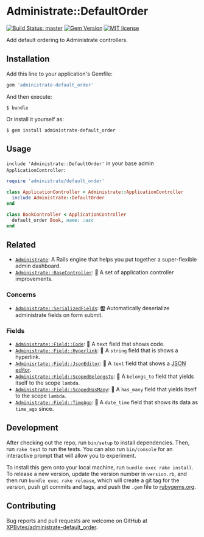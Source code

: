 # Administrate::DefaultOrder

[![Build Status: master](https://travis-ci.com/XPBytes/administrate-default_order.svg)](https://travis-ci.com/XPBytes/administrate-default_order)
[![Gem Version](https://badge.fury.io/rb/administrate-default_order.svg)](https://badge.fury.io/rb/administrate-default_order)
[![MIT license](http://img.shields.io/badge/license-MIT-brightgreen.svg)](http://opensource.org/licenses/MIT)

Add default ordering to Administrate controllers.

## Installation

Add this line to your application's Gemfile:

```ruby
gem 'administrate-default_order'
```

And then execute:

    $ bundle

Or install it yourself as:

    $ gem install administrate-default_order

## Usage

`include 'Administrate::DefaultOrder'` in your base admin `ApplicationController`:

```ruby
require 'administrate/default_order'

class ApplicationController < Administrate::ApplicationController
  include Administrate::DefaultOrder
end

class BookController < ApplicationController
  default_order Book, name: :asc
end
```

## Related

- [`Administrate`](https://github.com/thoughtbot/administrate): A Rails engine that helps you put together a super-flexible admin dashboard.
- [`Administrate::BaseController`](https://github.com/XPBytes/administrate-base_controller): :stars: A set of application controller improvements.

### Concerns

- [`Administrate::SerializedFields`](https://github.com/XPBytes/administrate-serialized_fields): :ab: Automatically deserialize administrate fields on form submit.

### Fields

- [`Administrate::Field::Code`](https://github.com/XPBytes/administrate-field-code): :pencil: A `text` field that shows code.
- [`Administrate::Field::Hyperlink`](https://github.com/XPBytes/administrate-field-hyperlink): :pencil: A `string` field that is shows a hyperlink.
- [`Adminisrtate::Field::JsonEditor`](https://github.com/XPBytes/administrate-field-json_editor): :pencil: A `text` field that shows a [JSON editor](https://github.com/josdejong/jsoneditor).
- [`Administrate::Field::ScopedBelongsTo`](https://github.com/XPBytes/administrate-field-scoped_belongs_to): :pencil: A `belongs_to` field that yields itself to the scope `lambda`.
- [`Administrate::Field::ScopedHasMany`](https://github.com/XPBytes/administrate-field-scoped_has_many): :pencil: A `has_many` field that yields itself to the scope `lambda`.
- [`Administrate::Field::TimeAgo`](https://github.com/XPBytes/administrate-field-time_ago): :pencil: A `date_time` field that shows its data as `time_ago` since.

## Development

After checking out the repo, run `bin/setup` to install dependencies. Then, run `rake test` to run the tests. You can
also run `bin/console` for an interactive prompt that will allow you to experiment.

To install this gem onto your local machine, run `bundle exec rake install`. To release a new version, update the
version number in `version.rb`, and then run `bundle exec rake release`, which will create a git tag for the version,
push git commits and tags, and push the `.gem` file to [rubygems.org](https://rubygems.org).

## Contributing

Bug reports and pull requests are welcome on GitHub at [XPBytes/administrate-default_order](https://github.com/XPBytes/administrate-default_order).
